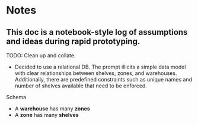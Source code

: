 # Notes

## This doc is a notebook-style log of assumptions and ideas during rapid prototyping.

TODO: Clean up and collate.

- Decided to use a relational DB. The prompt illicits a simple data model with clear relationships between shelves, zones, and warehouses. Additionally, there are predefined constraints such as unique names and number of shelves available that need to be enforced.

Schema
- A **warehouse** has many **zones**
- A **zone** has many **shelves**
